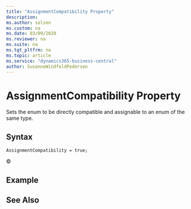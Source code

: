 ```yaml
---
title: "AssignmentCompatibility Property"
description:
ms.author: solsen
ms.custom: na
ms.date: 03/09/2020
ms.reviewer: na
ms.suite: na
ms.tgt_pltfrm: na
ms.topic: article
ms.service: "dynamics365-business-central"
author: SusanneWindfeldPedersen
---
```


# AssignmentCompatibility Property
Sets the enum to be directly compatible and assignable to an enum of the same type.

## Syntax

```
AssignmentCompatibility = true;
```
&copy;
## Example
<!--
```
SalesOrder.DocumentType := PurchaseOrder.DocumentType;
```
-->
## See Also
